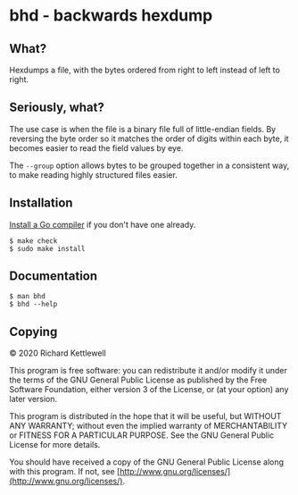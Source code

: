 # bhd - backwards hexdump

## What?

Hexdumps a file, with the bytes ordered from right to left instead of left to right.

## Seriously, what?

The use case is when the file is a binary file full of little-endian fields.
By reversing the byte order so it matches the order of digits within each byte,
it becomes easier to read the field values by eye.

The `--group` option allows bytes to be grouped together in a consistent way,
to make reading highly structured files easier.

## Installation

[Install a Go compiler](https://golang.org/dl/) if you don't have one already.

    $ make check
    $ sudo make install

## Documentation

    $ man bhd
    $ bhd --help

## Copying

© 2020 Richard Kettlewell

This program is free software: you can redistribute it and/or modify
it under the terms of the GNU General Public License as published by
the Free Software Foundation, either version 3 of the License, or
(at your option) any later version.

This program is distributed in the hope that it will be useful,
but WITHOUT ANY WARRANTY; without even the implied warranty of
MERCHANTABILITY or FITNESS FOR A PARTICULAR PURPOSE.  See the
GNU General Public License for more details.

You should have received a copy of the GNU General Public License
along with this program.  If not, see [http://www.gnu.org/licenses/](http://www.gnu.org/licenses/).
